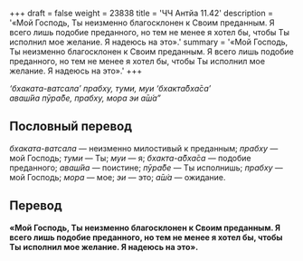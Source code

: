 +++
draft = false
weight = 23838
title = 'ЧЧ Антйа 11.42'
description = '«Мой Господь, Ты неизменно благосклонен к Своим преданным. Я всего лишь подобие преданного, но тем не менее я хотел бы, чтобы Ты исполнил мое желание. Я надеюсь на это».'
summary = '«Мой Господь, Ты неизменно благосклонен к Своим преданным. Я всего лишь подобие преданного, но тем не менее я хотел бы, чтобы Ты исполнил мое желание. Я надеюсь на это».'
+++

_‘бхаката-ватсала’ прабху, туми, муи ‘бхакта̄бха̄са’  
аваш́йа пӯра̄бе, прабху, мора эи а̄ш́а”_

## Пословный перевод

_бхаката_\-_ватсала_ — неизменно милостивый к преданным; _прабху_ — мой Господь; _туми_ — Ты; _муи_ — я; _бхакта_\-_а̄бха̄са_ — подобие преданного; _аваш́йа_ — поистине; _пӯра̄бе_ — Ты исполнишь; _прабху_ — мой Господь; _мора_ — мое; _эи_ — это; _а̄ш́а_ — ожидание.

## Перевод

**«Мой Господь, Ты неизменно благосклонен к Своим преданным. Я всего лишь подобие преданного, но тем не менее я хотел бы, чтобы Ты исполнил мое желание. Я надеюсь на это».**
